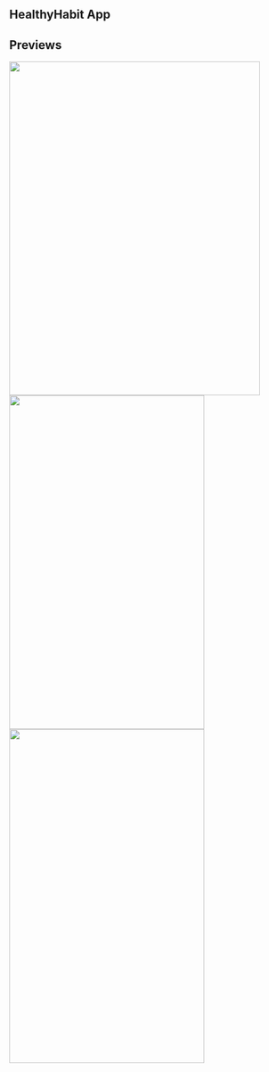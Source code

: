 ## HealthyHabit App

## Previews

  <img src="https://github.com/user-attachments/assets/76ffc5ad-e460-41fd-b927-ce314135093f" width="450" height="600">
  <img src="https://github.com/user-attachments/assets/eb63e551-6e96-44b4-9625-b16c011afeea" width="350" height="600">
  <img src="https://github.com/user-attachments/assets/e4434bf4-d6be-4809-ba6d-27d9d7b9d294" width="350" height="600">
